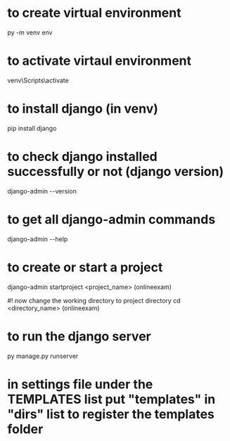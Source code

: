 # to create virtual environment
py -m venv env 

# to activate virtaul environment
venv\Scripts\activate

# to install django (in venv)
pip install django

# to check django installed successfully or not (django version)
django-admin --version
 
# to get all django-admin commands
django-admin --help

# to create or start a project
django-admin startproject <project_name> (onlineexam)

#! now change the working directory to project directory
cd <directory_name> (onlineexam)

# to run the django server
py manage.py runserver

# in settings file under the TEMPLATES list put "templates" in "dirs" list to register the templates folder

